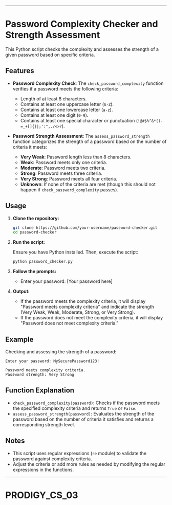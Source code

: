 
---

# Password Complexity Checker and Strength Assessment

This Python script checks the complexity and assesses the strength of a given password based on specific criteria.

## Features

- **Password Complexity Check**: The `check_password_complexity` function verifies if a password meets the following criteria:
  - Length of at least 8 characters.
  - Contains at least one uppercase letter (`A-Z`).
  - Contains at least one lowercase letter (`a-z`).
  - Contains at least one digit (`0-9`).
  - Contains at least one special character or punctuation (`!@#$%^&*()-=_+[]{}|;':",./<>?`).

- **Password Strength Assessment**: The `assess_password_strength` function categorizes the strength of a password based on the number of criteria it meets:
  - **Very Weak**: Password length less than 8 characters.
  - **Weak**: Password meets only one criteria.
  - **Moderate**: Password meets two criteria.
  - **Strong**: Password meets three criteria.
  - **Very Strong**: Password meets all four criteria.
  - **Unknown**: If none of the criteria are met (though this should not happen if `check_password_complexity` passes).

## Usage

1. **Clone the repository:**

   ```bash
   git clone https://github.com/your-username/password-checker.git
   cd password-checker
   ```

2. **Run the script:**

   Ensure you have Python installed. Then, execute the script:

   ```bash
   python password_checker.py
   ```

3. **Follow the prompts:**

   - Enter your password: [Your password here]

4. **Output:**

   - If the password meets the complexity criteria, it will display "Password meets complexity criteria" and indicate the strength (Very Weak, Weak, Moderate, Strong, or Very Strong).
   - If the password does not meet the complexity criteria, it will display "Password does not meet complexity criteria."

## Example

Checking and assessing the strength of a password:

```
Enter your password: MySecurePassword123!

Password meets complexity criteria.
Password strength: Very Strong
```

## Function Explanation

- `check_password_complexity(password)`: Checks if the password meets the specified complexity criteria and returns `True` or `False`.
- `assess_password_strength(password)`: Evaluates the strength of the password based on the number of criteria it satisfies and returns a corresponding strength level.

## Notes

- This script uses regular expressions (`re` module) to validate the password against complexity criteria.
- Adjust the criteria or add more rules as needed by modifying the regular expressions in the functions.


---

# PRODIGY_CS_03
